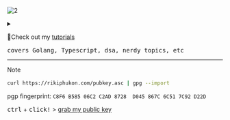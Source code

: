 ![2](https://github.com/phukon/phukon/assets/60285613/89b7fb26-93c7-4a5c-9a8d-1da9d967fa94)

<!--
Resolution - 3522x1170
<div
  style={{
    height: '100%',
    width: '100%',
    paddingLeft: '8rem',
    paddingRight: '8rem',
    display: 'flex',
    flexDirection: 'column',
    alignItems: 'center',
    justifyContent: 'center',
    backgroundColor: '#fff',
    fontSize: 90,
    fontWeight: 600,
    textAlign: 'justify',
  }}
>
  <span style={{ marginBottom: '1em', marginLeft: '-151rem'  }}>Hi, I'm Riki</span> 
  <div tw='text-gray-400' style={{ display: 'flex', flexDirection: 'column' }}>
    I love <span style={{ color: 'black' }}>crafting components for the web.</span> I have been working around frontend technologies & interested in <span  style={{ color: 'black' }}>Design systems and backend engineering.</span>
  </div>
</div>



-->
<details>
<summary><p>📜Check out my <a href="https://github.com/phukon/practice?tab=readme-ov-file#my-sandbox-">tutorials</a></p><samp> covers Golang, Typescript, dsa, nerdy topics, etc</samp></summary><br/>
<table>
  <tr>
    <th width="150">CitySort</th>
    <th width="150">Openlgen</th>
    <th width="150">Project Athena</th>
    <th width="150">Personal web</th>
  </tr>
  <tr>
    <td align="center">
      <a title="CitySort" href="https://citysort.vercel.app/"><img src="https://raw.githubusercontent.com/phukon/citysort/main/citysort-frontend/public/logo.svg" width="90" height="90" alt="CitySort"/>
      </a>
    </td>
    <td align="center">
      <a title="openlgen" href="https://www.npmjs.com/package/openlgen">
      <img src="https://avatars.githubusercontent.com/u/6078720?s=200&v=4" width="90" height="90" alt="Riki Phukon"/>
      </a>
    </td>    
    <td align="center">
      <a title="Project Athena" href="https://project-athena-react.vercel.app/">
        <img src="https://project-athena-react.vercel.app/static/media/project-athena-1.72cecaf150d1dab8e05e695795b7d7ca.svg" width="90" height="90" alt="Project Athena"/>
      </a>
    </td>
    <td align="center">
      <a title="Riki Phukon" href="https://rikiphukon.com">
      <img src="https://raw.githubusercontent.com/phukon/phukon/main/phukon-astro/public/favicon/android-chrome-192x192.png" width="90" height="90" alt="Riki Phukon"/>
      </a>
    </td>
  </tr>

  <tr>
    <th width="150">Xongroh</th>
    <th width="150">Outnumbered</th>
    <th width="150">Project Athena (vanilla)</th>
    <th width="150">console-animations</th>
  </tr>
  <tr>

  <td align="center">
      <a title="Xongroh" href="https://xongroh.vercel.app">
        <img src="https://xongroh.vercel.app/assets/xongroh-bf576067.svg" width="90" height="90" alt="PMAdXongrohapter"/>
      </a>
    </td>
    <td align="center">
      <a title="Outnumbered" href="https://github.com/phukon/Outnumbered/releases">
        <img src="https://raw.githubusercontent.com/phukon/Outnumbered/main/images/ICON.jpg" width="90" height="90" alt="Outnumbered"/>
      </a>
    </td>
    <td align="center">
      <a title="Outnumbered" href="https://project-athena-sigma.vercel.app/index.html">
        <img src="https://kee-kee.notion.site/image/https%3A%2F%2Fs3-us-west-2.amazonaws.com%2Fsecure.notion-static.com%2F250d5b52-de94-4a58-9dde-cf191f8c0b28%2FInkedfavicon_LI.jpg?table=block&id=ef219b21-6661-4340-b1dd-71300c5032ac&spaceId=61fa7e09-f8a4-4de1-89b7-857d5030fcad&width=250&userId=&cache=v2" width="90" height="90" alt="Outnumbered"/>
      </a>
    </td>
    <td align="center">
      <a title="console-animations" href="https://www.npmjs.com/package/console-animations">
      <img src="https://avatars.githubusercontent.com/u/6078720?s=200&v=4" width="90" height="90" alt="Riki Phukon"/>
      </a>
    </td>
  </tr>
</table>
</details>



---

> [!NOTE]
> ```bash
> curl https://rikiphukon.com/pubkey.asc | gpg --import
> ```
> pgp fingerprint: `C8F6 B585 06C2 C2AD 8728  D045 867C 6C51 7C92 D22D`
> 
> <kbd>ctrl</kbd> + <kbd>click!</kbd> > [grab my public key](https://rikiphukon.com/pubkey.asc)
